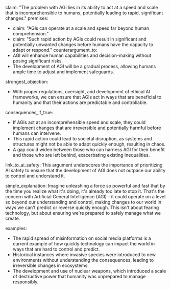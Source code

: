 claim: "The problem with AGI lies in its ability to act at a speed and scale that is incomprehensible to humans, potentially leading to rapid, significant changes."
premises:
  - claim: "AGIs can operate at a scale and speed far beyond human comprehension."
  - claim: "Such rapid action by AGIs could result in significant and potentially unwanted changes before humans have the capacity to adapt or respond."
counterargument_to:
  - AGI will enhance human capabilities and decision-making without posing significant risks.
  - The development of AGI will be a gradual process, allowing humans ample time to adjust and implement safeguards.

strongest_objection:
  - With proper regulations, oversight, and development of ethical AI frameworks, we can ensure that AGIs act in ways that are beneficial to humanity and that their actions are predictable and controllable.

consequences_if_true:
  - If AGIs act at an incomprehensible speed and scale, they could implement changes that are irreversible and potentially harmful before humans can intervene.
  - This rapid action could lead to societal disruption, as systems and structures might not be able to adapt quickly enough, resulting in chaos.
  - A gap could widen between those who can harness AGI for their benefit and those who are left behind, exacerbating existing inequalities.

link_to_ai_safety: This argument underscores the importance of prioritizing AI safety to ensure that the development of AGI does not outpace our ability to control and understand it.

simple_explanation: Imagine unleashing a force so powerful and fast that by the time you realize what it's doing, it's already too late to stop it. That's the concern with Artificial General Intelligence (AGI) - it could operate on a level so beyond our understanding and control, making changes to our world in ways we can't predict or reverse quickly enough. This isn't about fearing technology, but about ensuring we're prepared to safely manage what we create.

examples:
  - The rapid spread of misinformation on social media platforms is a current example of how quickly technology can impact the world in ways that are hard to control and predict.
  - Historical instances where invasive species were introduced to new environments without understanding the consequences, leading to irreversible changes in ecosystems.
  - The development and use of nuclear weapons, which introduced a scale of destructive power that humanity was unprepared to manage responsibly.